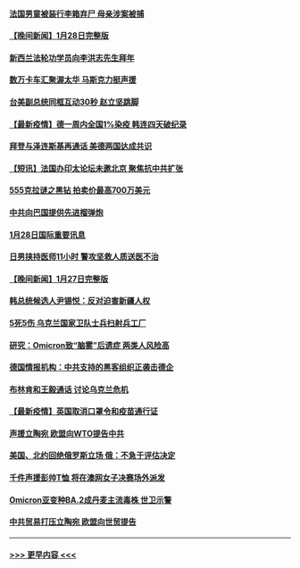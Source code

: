 #### [法国男童被装行李箱弃尸 母亲涉案被捕](../pages/prog202/a103333233.md?t=01291200) 
#### [【晚间新闻】1月28日完整版](../pages/prog202/a103333239.md?t=01291200) 
#### [新西兰法轮功学员向李洪志先生拜年](../pages/prog202/a103333217.md?t=01291200) 
#### [数万卡车汇聚渥太华 马斯克力挺声援](../pages/prog202/a103333049.md?t=01291200) 
#### [台美副总统同框互动30秒 赵立坚跳脚](../pages/prog202/a103332944.md?t=01291200) 
#### [【最新疫情】德一周内全国1%染疫 韩连四天破纪录](../pages/prog202/a103332883.md?t=01291200) 
#### [拜登与泽连斯基再通话 美德两国达成共识](../pages/prog202/a103332826.md?t=01291200) 
#### [【短讯】法国办印太论坛未邀北京  聚焦抗中共扩张](../pages/prog202/a103332801.md?t=01291200) 
#### [555克拉谜之黑钻 拍卖价最高700万美元](../pages/prog202/a103332746.md?t=01291200) 
#### [中共向巴国提供先进榴弹炮](../pages/prog202/a103332622.md?t=01291200) 
#### [1月28日国际重要讯息](../pages/prog202/a103332578.md?t=01291200) 
#### [日男挟持医师11小时 警攻坚救人质送医不治](../pages/prog202/a103332406.md?t=01291200) 
#### [【晚间新闻】1月27日完整版](../pages/prog202/a103332283.md?t=01291200) 
#### [韩总统候选人尹锡悦：反对迫害新疆人权](../pages/prog202/a103332019.md?t=01291200) 
#### [5死5伤 乌克兰国家卫队士兵扫射兵工厂](../pages/prog202/a103332153.md?t=01291200) 
#### [研究：Omicron致“脑雾”后遗症 两类人风险高](../pages/prog202/a103332201.md?t=01291200) 
#### [德国情报机构：中共支持的黑客组织正袭击德企](../pages/prog202/a103332090.md?t=01291200) 
#### [布林肯和王毅通话 讨论乌克兰危机](../pages/prog202/a103331996.md?t=01291200) 
#### [【最新疫情】英国取消口罩令和疫苗通行证](../pages/prog202/a103331977.md?t=01291200) 
#### [声援立陶宛 欧盟向WTO提告中共](../pages/prog202/a103331943.md?t=01291200) 
#### [美国、北约回绝俄罗斯立场 俄：不急于评估决定](../pages/prog202/a103331932.md?t=01291200) 
#### [千件声援彭帅T恤 将在澳网女子决赛场外派发](../pages/prog202/a103331885.md?t=01291200) 
#### [Omicron亚变种BA.2成丹麦主流毒株 世卫示警](../pages/prog202/a103331869.md?t=01291200) 
#### [中共贸易打压立陶宛 欧盟向世贸提告](../pages/prog202/a103331844.md?t=01291200) 

----
#### [ >>> 更早内容 <<< ](../indexes/prog202-earlier.md)
